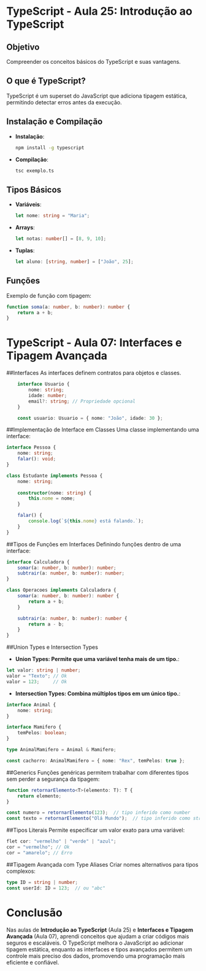# TypeScript - Aula 25: Introdução ao TypeScript

## Objetivo
Compreender os conceitos básicos do TypeScript e suas vantagens.

## O que é TypeScript?
TypeScript é um superset do JavaScript que adiciona tipagem estática, permitindo detectar erros antes da execução.

## Instalação e Compilação
- **Instalação**:
    ```bash
    npm install -g typescript
    ```
- **Compilação**:
    ```bash
    tsc exemplo.ts
    ```

## Tipos Básicos
- **Variáveis**:
    ```typescript
    let nome: string = "Maria";
    ```
- **Arrays**:
    ```typescript
    let notas: number[] = [8, 9, 10];
    ```
- **Tuplas**:
    ```typescript
    let aluno: [string, number] = ["João", 25];
    ```

## Funções
Exemplo de função com tipagem:
```typescript
function soma(a: number, b: number): number {
    return a + b;
}
```
# TypeScript - Aula 07: Interfaces e Tipagem Avançada
##Interfaces
As interfaces definem contratos para objetos e classes.
```typescript
    interface Usuario {
        nome: string;
        idade: number;
        email?: string; // Propriedade opcional
    }

    const usuario: Usuario = { nome: "João", idade: 30 };
```

##Implementação de Interface em Classes
Uma classe implementando uma interface:
```typescript
interface Pessoa {
    nome: string;
    falar(): void;
}

class Estudante implements Pessoa {
    nome: string;
    
    constructor(nome: string) {
        this.nome = nome;
    }

    falar() {
        console.log(`${this.nome} está falando.`);
    }
}
 ```

##Tipos de Funções em Interfaces
Definindo funções dentro de uma interface:
```typescript
interface Calculadora {
    somar(a: number, b: number): number;
    subtrair(a: number, b: number): number;
}

class Operacoes implements Calculadora {
    somar(a: number, b: number): number {
        return a + b;
    }

    subtrair(a: number, b: number): number {
        return a - b;
    }
}
 ```

##Union Types e Intersection Types

- **Union Types: Permite que uma variável tenha mais de um tipo.**:
```typescript
let valor: string | number;
valor = "Texto"; // Ok
valor = 123;     // Ok
 ```

- **Intersection Types: Combina múltiplos tipos em um único tipo.**:
```typescript
interface Animal {
    nome: string;
}

interface Mamifero {
    temPelos: boolean;
}

type AnimalMamifero = Animal & Mamifero;

const cachorro: AnimalMamifero = { nome: "Rex", temPelos: true };
 ```
##Generics
Funções genéricas permitem trabalhar com diferentes tipos sem perder a segurança da tipagem:
```typescript
function retornarElemento<T>(elemento: T): T {
    return elemento;
}

const numero = retornarElemento(123);  // tipo inferido como number
const texto = retornarElemento("Olá Mundo");  // tipo inferido como string
 ```

##Tipos Literais
Permite especificar um valor exato para uma variável:
```typescript
flet cor: "vermelho" | "verde" | "azul";
cor = "vermelho"; // Ok
cor = "amarelo"; // Erro
 ```

##Tipagem Avançada com Type Aliases
Criar nomes alternativos para tipos complexos:
```typescript
type ID = string | number;
const userId: ID = 123;  // ou "abc"
 ```
# Conclusão

Nas aulas de **Introdução ao TypeScript** (Aula 25) e **Interfaces e Tipagem Avançada** (Aula 07), aprendi conceitos que ajudam a criar códigos mais seguros e escaláveis. O TypeScript melhora o JavaScript ao adicionar tipagem estática, enquanto as interfaces e tipos avançados permitem um controle mais preciso dos dados, promovendo uma programação mais eficiente e confiável.





